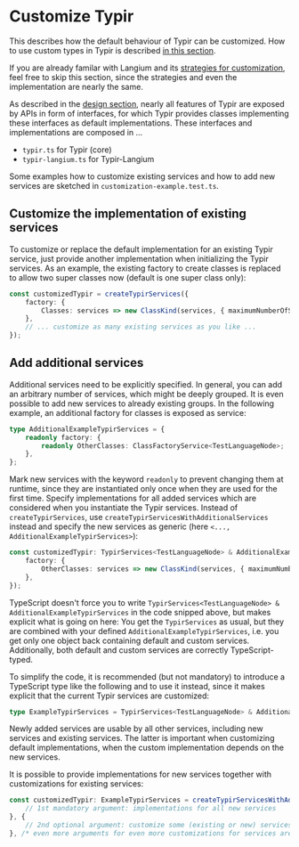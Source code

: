 # Customize Typir

This describes how the default behaviour of Typir can be customized.
How to use custom types in Typir is described [in this section](./kinds/custom-types.md).

If you are already familar with Langium and its [strategies for customization](https://langium.org/docs/reference/configuration-services/#customization), feel free to skip this section, since the strategies and even the implementation are nearly the same.

As described in the [design section](./design.md), nearly all features of Typir are exposed by APIs in form of interfaces,
for which Typir provides classes implementing these interfaces as default implementations. These interfaces and implementations are composed in ...

- `typir.ts` for Typir (core)
- `typir-langium.ts` for Typir-Langium

Some examples how to customize existing services and how to add new services are sketched in `customization-example.test.ts`.


## Customize the implementation of existing services

To customize or replace the default implementation for an existing Typir service, just provide another implementation when initializing the Typir services.
As an example, the existing factory to create classes is replaced to allow two super classes now (default is one super class only):

```typescript
const customizedTypir = createTypirServices({
    factory: {
        Classes: services => new ClassKind(services, { maximumNumberOfSuperClasses: 2 }),
    },
    // ... customize as many existing services as you like ...
});
```

## Add additional services

Additional services need to be explicitly specified.
In general, you can add an arbitrary number of services, which might be deeply grouped.
It is even possible to add new services to already existing groups.
In the following example, an additional factory for classes is exposed as service:

```typescript
type AdditionalExampleTypirServices = {
    readonly factory: {
        readonly OtherClasses: ClassFactoryService<TestLanguageNode>;
    },
};
```

Mark new services with the keyword `readonly` to prevent changing them at runtime, since they are instantiated only once when they are used for the first time.
Specify implementations for all added services which are considered when you instantiate the Typir services.
Instead of `createTypirServices`, use `createTypirServicesWithAdditionalServices` instead and specify the new services as generic (here `<..., AdditionalExampleTypirServices>`):

```typescript
const customizedTypir: TypirServices<TestLanguageNode> & AdditionalExampleTypirServices = createTypirServicesWithAdditionalServices<TestLanguageNode, AdditionalExampleTypirServices>({
    factory: {
        OtherClasses: services => new ClassKind(services, { maximumNumberOfSuperClasses: 2, $name: 'OtherClass' }),
    },
});
```

TypeScript doesn't force you to write `TypirServices<TestLanguageNode> & AdditionalExampleTypirServices` in the code snipped above, but makes explicit what is going on here:
You get the `TypirServices` as usual, but they are combined with your defined `AdditionalExampleTypirServices`, i.e. you get only one object back containing default and custom services. Additionally, both default and custom services are correctly TypeScript-typed.

To simplify the code, it is recommended (but not mandatory) to introduce a TypeScript type like the following and to use it instead, since it makes explicit that the current Typir services are customized:

```typescript
type ExampleTypirServices = TypirServices<TestLanguageNode> & AdditionalExampleTypirServices;
```

Newly added services are usable by all other services, including new services and existing services.
The latter is important when customizing default implementations, when the custom implementation depends on the new services.

It is possible to provide implementations for new services together with customizations for existing services:

```typescript
const customizedTypir: ExampleTypirServices = createTypirServicesWithAdditionalServices<TestLanguageNode, AdditionalExampleTypirServices>({
    // 1st mandatory argument: implementations for all new services
}, {
    // 2nd optional argument: customize some (existing or new) services here
}, /* even more arguments for even more customizations for services are possible here */);
```
